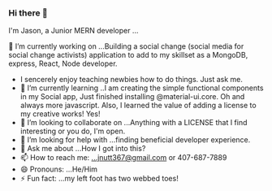 ### Hi there 👋
I'm Jason, a Junior MERN developer ...

🔭 I’m currently working on ...Building a social change (social media for social change activists) application to add to my skillset as a MongoDB, express, React, Node developer.
- I sencerely enjoy teaching newbies how to do things. Just ask me.          
- 🌱 I’m currently learning ..I am creating the simple functional components in my Social app, Just finished installing @material-ui.core. Oh and always more javascript. Also, I learned the value of adding a license to my creative works! Yes!
- 👯 I’m looking to collaborate on ...Anything with a LICENSE that I find interesting or you do, I'm open.
- 🤔 I’m looking for help with ...finding beneficial developer experience.
- 💬 Ask me about ...How I got into this?
- 📫 How to reach me: ...jnutt367@gmail.com or 407-687-7889
- 😄 Pronouns: ...He/Him
- ⚡ Fun fact: ...my left foot has two webbed toes! 
<!--
**jnutt367/jnutt367** is a ✨ _special_ ✨ repository because its `README.md` (this file) appears on your GitHub profile.

Here are some ideas to get you started:

- 
-->
